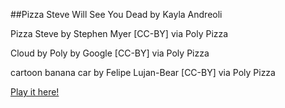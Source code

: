 ##Pizza Steve Will See You Dead by Kayla Andreoli

Pizza Steve by Stephen Myer [CC-BY] via Poly Pizza

Cloud by Poly by Google [CC-BY] via Poly Pizza

cartoon banana car by Felipe Lujan-Bear [CC-BY] via Poly Pizza


[Play it here!](https://starishsky.github.io/game615-spring2023-midterm/midterm/play)
